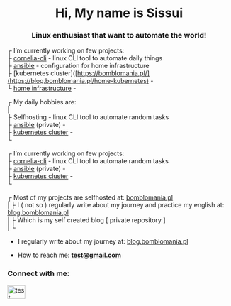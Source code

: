 <h1 align="center">Hi, My name is Sissui</h1>
<h3 align="center">Linux enthusiast that want to automate the world!</h3>

┌ I’m currently working on few projects: <br/>
├ [cornelia-cli](https://bomblomania.pl) - linux CLI tool to automate daily things <br/>
├ [ansible](https://bomblomania.pl) - configuration for home infrastructure <br/>
├ [kubernetes cluster]([https://bomblomania.pl/](https://blog.bomblomania.pl/home-kubernetes) - <br/>
└ [home infrastructure](https://blog.bomblomania.pl/home-infrastructure) - <br/>

┌ My daily hobbies are: <br/>
| <br/>
├ Selfhosting - linux CLI tool to automate random tasks <br/>
├ [ansible](https://bomblomania.pl) (private) - <br/>
├ [kubernetes cluster](https://bomblomania.pl) - <br/>
└ 


┌ I’m currently working on few projects: <br/>
├ [cornelia-cli](https://bomblomania.pl) - linux CLI tool to automate random tasks <br/>
├ [ansible](https://bomblomania.pl) (private) - <br/>
├ [kubernetes cluster](https://bomblomania.pl) - <br/>
└ 

┌ Most of my projects are selfhosted at: [bomblomania.pl](bomblomania.pl) <br/>
|
├ I ( not so ) regularly write about my journey and practice my english at: [blog.bomblomania.pl](blog.bomblomania.pl) <br/>
|
├ Which is my self created blog [ private repository ] <br/>
|
└  <br/>
- I regularly write about my journey at: [blog.bomblomania.pl](blog.bomblomania.pl)

- How to reach me: **test@gmail.com**

<h3 align="left">Connect with me:</h3>
<p align="left">
<a href="https://linkedin.com/in/test" target="blank"><img align="center" src="https://raw.githubusercontent.com/rahuldkjain/github-profile-readme-generator/master/src/images/icons/Social/linked-in-alt.svg" alt="test" height="30" width="40" /></a>
</p>
